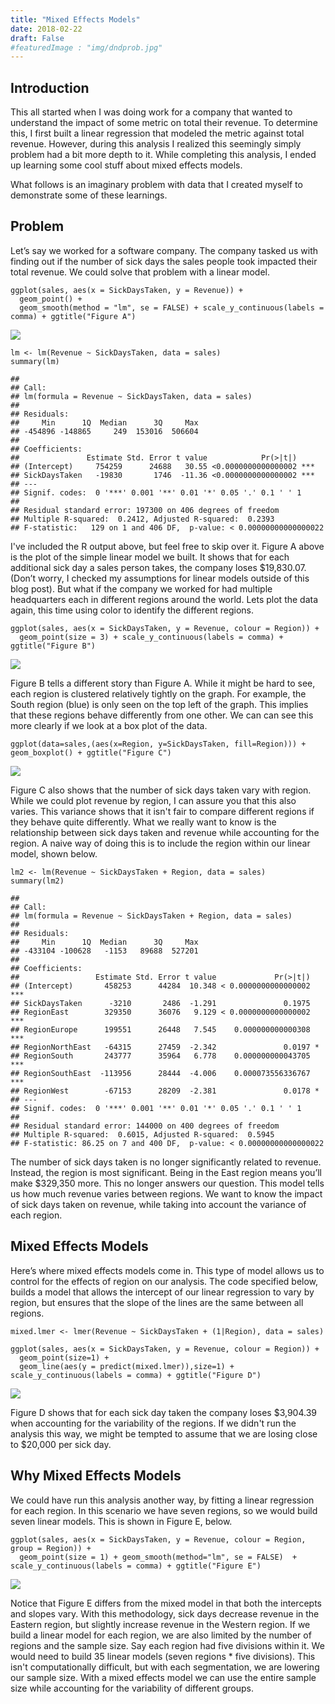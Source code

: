 ```yaml
---
title: "Mixed Effects Models"
date: 2018-02-22
draft: False
#featuredImage : "img/dndprob.jpg"
---
```


Introduction
------------

This all started when I was doing work for a company that wanted to
understand the impact of some metric on total their revenue. To
determine this, I first built a linear regression that modeled the
metric against total revenue. However, during this analysis I realized
this seemingly simply problem had a bit more depth to it. While
completing this analysis, I ended up learning some cool stuff about
mixed effects models.

What follows is an imaginary problem with data that I created myself to
demonstrate some of these learnings.

Problem
-------

Let’s say we worked for a software company. The company tasked us with
finding out if the number of sick days the sales people took impacted
their total revenue. We could solve that problem with a linear model.

    ggplot(sales, aes(x = SickDaysTaken, y = Revenue)) +
      geom_point() +
      geom_smooth(method = "lm", se = FALSE) + scale_y_continuous(labels = comma) + ggtitle("Figure A")

![](/MixedModels_files/figure-markdown_strict/simple_lm_plot-1.png)

    lm <- lm(Revenue ~ SickDaysTaken, data = sales)
    summary(lm)

    ##
    ## Call:
    ## lm(formula = Revenue ~ SickDaysTaken, data = sales)
    ##
    ## Residuals:
    ##     Min      1Q  Median      3Q     Max
    ## -454896 -148865     249  153016  506604
    ##
    ## Coefficients:
    ##               Estimate Std. Error t value            Pr(>|t|)
    ## (Intercept)     754259      24688   30.55 <0.0000000000000002 ***
    ## SickDaysTaken   -19830       1746  -11.36 <0.0000000000000002 ***
    ## ---
    ## Signif. codes:  0 '***' 0.001 '**' 0.01 '*' 0.05 '.' 0.1 ' ' 1
    ##
    ## Residual standard error: 197300 on 406 degrees of freedom
    ## Multiple R-squared:  0.2412, Adjusted R-squared:  0.2393
    ## F-statistic:   129 on 1 and 406 DF,  p-value: < 0.00000000000000022

I've included the R output above, but feel free to skip over it. Figure
A above is the plot of the simple linear model we built. It shows that
for each additional sick day a sales person takes, the company loses
$19,830.07. (Don’t worry, I checked my assumptions for linear models
outside of this blog post). But what if the company we worked for had
multiple headquarters each in different regions around the world. Lets
plot the data again, this time using color to identify the different
regions.

    ggplot(sales, aes(x = SickDaysTaken, y = Revenue, colour = Region)) +
      geom_point(size = 3) + scale_y_continuous(labels = comma) + ggtitle("Figure B")

![](/MixedModels_files/figure-markdown_strict/regions-1.png)

Figure B tells a different story than Figure A. While it might be hard
to see, each region is clustered relatively tightly on the graph. For
example, the South region (blue) is only seen on the top left of the
graph. This implies that these regions behave differently from one
other. We can can see this more clearly if we look at a box plot of the
data.

    ggplot(data=sales,(aes(x=Region, y=SickDaysTaken, fill=Region))) + geom_boxplot() + ggtitle("Figure C")

![](/MixedModels_files/figure-markdown_strict/boxplot-1.png)

Figure C also shows that the number of sick days taken vary with region.
While we could plot revenue by region, I can assure you that this also
varies. This variance shows that it isn't fair to compare different
regions if they behave quite differently. What we really want to know is
the relationship between sick days taken and revenue while accounting
for the region. A naive way of doing this is to include the region
within our linear model, shown below.

    lm2 <- lm(Revenue ~ SickDaysTaken + Region, data = sales)
    summary(lm2)

    ##
    ## Call:
    ## lm(formula = Revenue ~ SickDaysTaken + Region, data = sales)
    ##
    ## Residuals:
    ##     Min      1Q  Median      3Q     Max
    ## -433104 -100628   -1153   89688  527201
    ##
    ## Coefficients:
    ##                 Estimate Std. Error t value             Pr(>|t|)
    ## (Intercept)       458253      44284  10.348 < 0.0000000000000002 ***
    ## SickDaysTaken      -3210       2486  -1.291               0.1975
    ## RegionEast        329350      36076   9.129 < 0.0000000000000002 ***
    ## RegionEurope      199551      26448   7.545    0.000000000000308 ***
    ## RegionNorthEast   -64315      27459  -2.342               0.0197 *
    ## RegionSouth       243777      35964   6.778    0.000000000043705 ***
    ## RegionSouthEast  -113956      28444  -4.006    0.000073556336767 ***
    ## RegionWest        -67153      28209  -2.381               0.0178 *
    ## ---
    ## Signif. codes:  0 '***' 0.001 '**' 0.01 '*' 0.05 '.' 0.1 ' ' 1
    ##
    ## Residual standard error: 144000 on 400 degrees of freedom
    ## Multiple R-squared:  0.6015, Adjusted R-squared:  0.5945
    ## F-statistic: 86.25 on 7 and 400 DF,  p-value: < 0.00000000000000022

The number of sick days taken is no longer significantly related to
revenue. Instead, the region is most significant. Being in the East
region means you’ll make $329,350 more. This no longer answers our
question. This model tells us how much revenue varies between regions.
We want to know the impact of sick days taken on revenue, while taking
into account the variance of each region.

Mixed Effects Models
--------------------

Here’s where mixed effects models come in. This type of model allows us
to control for the effects of region on our analysis. The code specified
below, builds a model that allows the intercept of our linear regression
to vary by region, but ensures that the slope of the lines are the same
between all regions.

    mixed.lmer <- lmer(Revenue ~ SickDaysTaken + (1|Region), data = sales)

    ggplot(sales, aes(x = SickDaysTaken, y = Revenue, colour = Region)) +
      geom_point(size=1) +
      geom_line(aes(y = predict(mixed.lmer)),size=1) + scale_y_continuous(labels = comma) + ggtitle("Figure D")

![](/MixedModels_files/figure-markdown_strict/mixed_model-1.png)

Figure D shows that for each sick day taken the company loses $3,904.39
when accounting for the variability of the regions. If we didn't run the
analysis this way, we might be tempted to assume that we are losing
close to $20,000 per sick day.

Why Mixed Effects Models
------------------------

We could have run this analysis another way, by fitting a linear
regression for each region. In this scenario we have seven regions, so
we would build seven linear models. This is shown in Figure E, below.

    ggplot(sales, aes(x = SickDaysTaken, y = Revenue, colour = Region, group = Region)) +
      geom_point(size = 1) + geom_smooth(method="lm", se = FALSE)  + scale_y_continuous(labels = comma) + ggtitle("Figure E")

![](/MixedModels_files/figure-markdown_strict/lm_region-1.png)

Notice that Figure E differs from the mixed model in that both the
intercepts and slopes vary. With this methodology, sick days decrease
revenue in the Eastern region, but slightly increase revenue in the
Western region. If we build a linear model for each region, we are also
limited by the number of regions and the sample size. Say each region
had five divisions within it. We would need to build 35 linear models
(seven regions \* five divisions). This isn't computationally difficult,
but with each segmentation, we are lowering our sample size. With a
mixed effects model we can use the entire sample size while accounting
for the variability of different groups.
